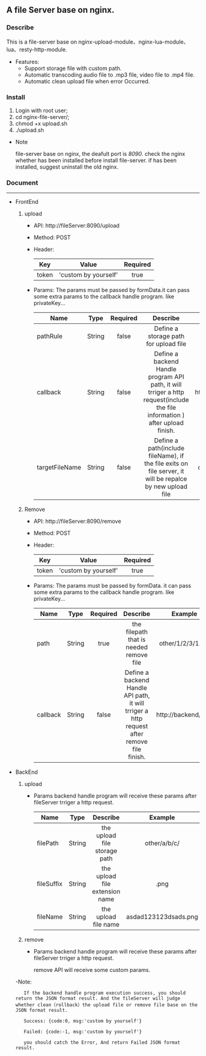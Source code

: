 ## A file Server base on nginx.

### Describe
This is a file-server base on nginx-upload-module、nginx-lua-module、lua、resty-http-module.

- Features:
    - Support storage file with custom path.
    - Automatic transcoding audio file to .mp3 file, video file to .mp4 file.
    - Automatic clean upload file when error Occurred.
    
### Install
1. Login with root user;
2. cd nginx-file-server/;
3. chmod +x upload.sh
4. ./upload.sh

- Note

    file-server base on nginx, the deafult port is *8090*.   check the nginx whether has been installed  before install file-server. if has been installed, suggest uninstall the old nginx.

### Document
---
- FrontEnd
    1. upload
        * API:
            http://fileServer:8090/upload
            
        * Method: POST
        
        * Header:
        
            | Key| Value | Required |
            | - | :-: | :-: |
            | token | 'custom by yourself' | true |
            
            
        * Params:
            The params must be passed by formData.it can pass some extra params to the callback handle program. like privateKey...
        
           | Name | Type | Required | Describe | Example |
           | - | :-: | :-: | :-: | :-: | 
           | pathRule | String | false | Define a storage path for upload file | other/1/2/3/
           | callback | String | false | Define a backend Handle program API path, it will trriger a http request(include the file information ) after upload finish. | http://backend/a/b/ |
           | targetFileName | String | false | Define a path(include fileName), if the file  exits on file server, it will be repalce by new upload file | other/1/2/3/1.jpg |
       
    2. Remove
        * API:
            http://fileServer:8090/remove
            
        * Method: POST
        
        * Header:
        
            | Key| Value | Required |
            | - | :-: | :-: |
            | token | 'custom by yourself' | true |
            
            
        * Params:
            The params must be passed by formData. it can pass some extra params to the callback handle program. like privateKey...
        
           | Name | Type | Required | Describe | Example |
           | - | :-: | :-: | :-: | :-: | 
           | path | String | true | the filepath that is needed remove file | other/1/2/3/1.jpg
           | callback | String | false | Define a backend Handle API path, it will trriger a http request after remove file finish. | http://backend/a/b/ |
           
- BackEnd
    1. upload
       * Params
          backend handle program will receive these params after fileServer trriger a http request.
          
          | Name | Type | Describe | Example |
           | - | :-: | :-: | :-: | 
           | filePath | String | the upload file storage path | other/a/b/c/ |
           | fileSuffix | String | the upload file extension name  | .png |
           | fileName | String | the upload file name  | asdad123123dsads.png |
           
    2. remove
       * Params
          backend handle program will receive these params after fileServer trriger a http request. 
          
          remove API will receive some custom params. 
          
    -Note:
         
         If the backend handle program execution success, you should return the JSON format result. And the fileServer will judge whether clean（rollback）the upload file or remove file base on the JSON format result.
         
         Success: {code:0, msg:'custom by yourself'}
         
         Failed: {code:-1, msg:'custom by yourself'}
         
         you should catch the Error, And return Failed JSON format result.
                
           
